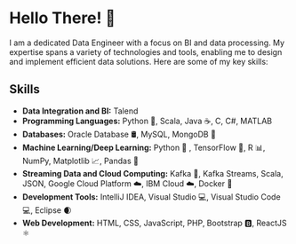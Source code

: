 # Hello There! 👋

I am a dedicated Data Engineer with a focus on BI and data processing. My expertise spans a variety of technologies and tools, enabling me to design and implement efficient data solutions. Here are some of my key skills:

## Skills

- **Data Integration and BI:** Talend 
- **Programming Languages:** Python 🐍, Scala, Java ☕, C, C#, MATLAB
- **Databases:** Oracle Database 🛢️, MySQL, MongoDB 🍃
- **Machine Learning/Deep Learning:** Python 🐍 , TensorFlow 🤖, R 📊, NumPy, Matplotlib 📈, Pandas 🐼
- **Streaming Data and Cloud Computing:** Kafka 🚀, Kafka Streams, Scala, JSON, Google Cloud Platform ☁️, IBM Cloud ☁️, Docker 🐳
- **Development Tools:** IntelliJ IDEA, Visual Studio 💻, Visual Studio Code 💻, Eclipse 🌒
- **Web Development:** HTML, CSS, JavaScript, PHP, Bootstrap 🅱️, ReactJS ⚛️

